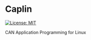 # Caplin
[![License: MIT](https://img.shields.io/badge/License-MIT-yellow.svg)](https://opensource.org/licenses/MIT)

CAN Application Programming for Linux
